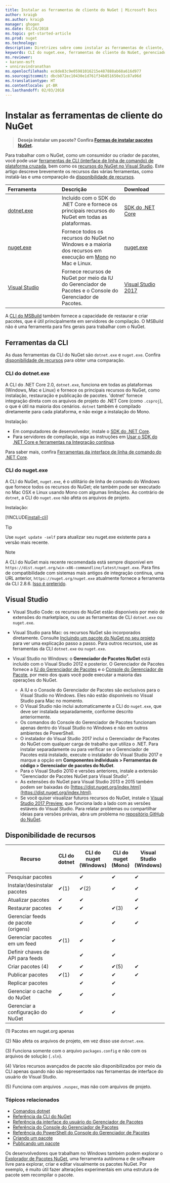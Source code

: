```yaml
---
title: Instalar as ferramentas de cliente do NuGet | Microsoft Docs
author: kraigb
ms.author: kraigb
manager: ghogen
ms.date: 01/24/2018
ms.topic: get-started-article
ms.prod: nuget
ms.technology: 
description: Diretrizes sobre como instalar as ferramentas de cliente, o dotnet e a CLI (interface de linha de comando) do nuget e o Gerenciador de Pacotes para o Visual Studio.
keywords: CLI do nuget.exe, ferramentas de cliente do NuGet, gerenciador de pacotes NuGet, console do gerenciador de pacotes NuGet, NuGet para Visual Studio, canal beta do NuGet
ms.reviewer:
- karann-msft
- unniravindranathan
ms.openlocfilehash: ec8de83c9e05981016215e487888ab68a616d977
ms.sourcegitcommit: dbcb872ec10430e1d761f34b851650e31c87a96d
ms.translationtype: HT
ms.contentlocale: pt-BR
ms.lasthandoff: 02/03/2018
---
```

# <a name="installing-nuget-client-tools"></a>Instalar as ferramentas de cliente do NuGet

> **Deseja instalar um pacote? Confira [Formas de instalar pacotes NuGet](consume-packages/ways-to-install-a-package.md).**

Para trabalhar com o NuGet, como um consumidor ou criador de pacotes, você pode usar [ferramentas de CLI (interface de linha de comando) de plataforma cruzada](#cli-tools), bem como os [recursos do NuGet no Visual Studio](#visual-studio). Este artigo descreve brevemente os recursos das várias ferramentas, como instalá-las e uma comparação da [disponibilidade de recursos](#feature-availability).

| Ferramenta&nbsp;&nbsp;&nbsp;&nbsp;&nbsp;&nbsp;&nbsp;&nbsp;&nbsp;&nbsp;&nbsp;&nbsp;&nbsp;&nbsp;&nbsp; | Descrição | Download&nbsp;&nbsp;&nbsp;&nbsp;&nbsp;&nbsp;&nbsp;&nbsp;&nbsp; |
|:------------- |:-------------|:-----|
| [dotnet.exe](#dotnetexe-cli) | Incluído com o SDK do .NET Core e fornece os principais recursos do NuGet em todas as plataformas. | [SDK do .NET Core](https://www.microsoft.com/net/download/) |
| [nuget.exe](#nugetexe-cli) | Fornece todos os recursos do NuGet no Windows e a maioria dos recursos em execução em [Mono](http://www.mono-project.com/docs/getting-started/install/) no Mac e Linux. | [nuget.exe](https://dist.nuget.org/win-x86-commandline/latest/nuget.exe) |
| [Visual Studio](#visual-studio) | Fornece recursos de NuGet por meio da IU do Gerenciador de Pacotes e o Console do Gerenciador de Pacotes. | [Visual Studio 2017](https://www.visualstudio.com/downloads/) |

A [CLI do MSBuild](reference/msbuild-targets.md) também fornece a capacidade de restaurar e criar pacotes, que é útil principalmente em servidores de compilação. O MSBuild não é uma ferramenta para fins gerais para trabalhar com o NuGet.

## <a name="cli-tools"></a>Ferramentas da CLI

As duas ferramentas da CLI do NuGet são `dotnet.exe` e `nuget.exe`. Confira [disponibilidade de recursos](#feature-availability) para obter uma comparação.

### <a name="dotnetexe-cli"></a>CLI do dotnet.exe

A CLI do .NET Core 2.0, `dotnet.exe`, funciona em todas as plataformas (Windows, Mac e Linux) e fornece os principais recursos do NuGet, como instalação, restauração e publicação de pacotes. 'dotnet' fornece integração direta com os arquivos de projeto do .NET Core (como `.csproj`), o que é útil na maioria dos cenários. `dotnet` também é compilado diretamente para cada plataforma, e não exige a instalação do Mono.

Instalação:

- Em computadores de desenvolvedor, instale o [SDK do .NET Core](https://aka.ms/dotnetcoregs).
- Para servidores de compilação, siga as instruções em [Usar o SDK do .NET Core e ferramentas na Integração contínua](/dotnet/core/tools/using-ci-with-cli).

Para saber mais, confira [Ferramentas da interface de linha de comando do .NET Core](/dotnet/core/tools/index?tabs=netcore2x#tabpanel_fXL5YCOYDa_netcore2x).

### <a name="nugetexe-cli"></a>CLI do nuget.exe

A CLI do NuGet, `nuget.exe`, é o utilitário de linha de comando do Windows que fornece todos os recursos do NuGet; ele também pode ser executado no Mac OSX e Linux usando Mono com algumas limitações. Ao contrário de `dotnet`, a CLI do `nuget.exe` não afeta os arquivos de projeto.

Instalação:

[!INCLUDE[install-cli](includes/install-cli.md)]

> [!Tip]
> Use `nuget update -self` para atualizar seu nuget.exe existente para a versão mais recente.

> [!Note]
> A CLI do NuGet mais recente recomendada está sempre disponível em `https://dist.nuget.org/win-x86-commandline/latest/nuget.exe`. Para fins de compatibilidade com sistemas mais antigos de integração contínua, uma URL anterior, `https://nuget.org/nuget.exe` atualmente fornece a ferramenta da CLI 2.8.6. [Isso é preterido](https://github.com/NuGet/NuGetGallery/issues/5381).

## <a name="visual-studio"></a>Visual Studio

- Visual Studio Code: os recursos do NuGet estão disponíveis por meio de extensões do marketplace, ou use as ferramentas de CLI `dotnet.exe` ou `nuget.exe`.
- Visual Studio para Mac: os recursos NuGet são incorporados diretamente. Consulte [Incluindo um pacote do NuGet no seu projeto](/visualstudio/mac/nuget-walkthrough) para ver uma explicação passo a passo. Para outros recursos, use as ferramentas da CLI `dotnet.exe` ou `nuget.exe`.

- Visual Studio no Windows: o **Gerenciador de Pacotes NuGet** está incluído com o Visual Studio 2012 e posterior. O Gerenciador de Pacotes fornece a [IU do Gerenciador de Pacotes](tools/package-manager-ui.md) e o [Console do Gerenciador de Pacote](tools/package-manager-console.md), por meio dos quais você pode executar a maioria das operações do NuGet.
  - A IU e o Console do Gerenciador de Pacotes são exclusivos para o Visual Studio no Windows. Eles não estão disponíveis no Visual Studio para Mac no momento.
  - O Visual Studio não inclui automaticamente a CLI do `nuget.exe`, que deve ser instalada separadamente, conforme descrito anteriormente.
  - Os comandos do Console do Gerenciador de Pacotes funcionam apenas dentro do Visual Studio no Windows e não em outros ambientes de PowerShell.
  - O instalador do Visual Studio 2017 inclui o Gerenciador de Pacotes do NuGet com qualquer carga de trabalho que utiliza o .NET. Para instalar separadamente ou para verificar se o Gerenciador de Pacotes está instalado, execute o instalador do Visual Studio 2017 e marque a opção em **Componentes individuais > Ferramentas de código > Gerenciador de pacotes do NuGet**.
  - Para o Visual Studio 2010 e versões anteriores, instale a extensão "Gerenciador de Pacotes NuGet para Visual Studio".
  - As extensões do NuGet para Visual Studio 2013 e 2015 também podem ser baixadas do [https://dist.nuget.org/index.html](https://dist.nuget.org/index.html).
  - Se você quiser visualizar futuros recursos do NuGet, instale o [Visual Studio 2017 Preview](https://www.visualstudio.com/vs/preview/), que funciona lado a lado com as versões estáveis do Visual Studio. Para relatar problemas ou compartilhar ideias para versões prévias, abra um problema no [repositório GitHub do NuGet](https://github.com/Nuget/Home/issues).

## <a name="feature-availability"></a>Disponibilidade de recursos

| Recurso | CLI do dotnet | CLI do nuget (Windows) | CLI do nuget (Mono) | Visual Studio (Windows) | Visual Studio para Mac |
| --- | --- | --- | --- | --- | --- |
| Pesquisar pacotes |  | &#10004; | &#10004; | &#10004; | &#10004; |
| Instalar/desinstalar pacotes | &#10004;(1) | &#10004;(2) | &#10004; | &#10004; | &#10004; |
| Atualizar pacotes | &#10004; | &#10004; | | &#10004; | &#10004; |
| Restaurar pacotes | &#10004; | &#10004; | &#10004;(3) | &#10004; | &#10004; |
| Gerenciar feeds de pacote (origens) | | &#10004; | &#10004; | &#10004; | &#10004; |
| Gerenciar pacotes em um feed | &#10004;(1) | &#10004; | &#10004; | | |
| Definir chaves de API para feeds | | &#10004; | &#10004; | | |
| Criar pacotes (4) | &#10004; | &#10004; | &#10004;(5) | &#10004; | |
| Publicar pacotes | &#10004;(1) | &#10004; | &#10004; | &#10004; |  |
| Replicar pacotes |  | &#10004; | &#10004; | | |
| Gerenciar o cache do NuGet | &#10004; | &#10004; | &#10004; | | |
| Gerenciar a configuração do NuGet | | &#10004; | &#10004; | | |

(1) Pacotes em nuget.org apenas

(2) Não afeta os arquivos de projeto, em vez disso use `dotnet.exe`.

(3) Funciona somente com o arquivo `packages.config` e não com os arquivos de solução (`.sln`).

(4) Vários recursos avançados de pacote são disponibilizados por meio da CLI apenas quando não são representados nas ferramentas de interface do usuário do Visual Studio.

(5) Funciona com arquivos `.nuspec`, mas não com arquivos de projeto.

### <a name="related-topics"></a>Tópicos relacionados

- [Comandos dotnet](tools/dotnet-commands.md)
- [Referência da CLI do NuGet](tools/nuget-exe-cli-reference.md)
- [Referência da interface do usuário do Gerenciador de Pacotes](tools/package-manager-ui.md)
- [Referência do Console do Gerenciador de Pacotes](tools/package-manager-console.md)
- [Referência do PowerShell do Console do Gerenciador de Pacotes](tools/powershell-reference.md)
- [Criando um pacote](create-packages/creating-a-package.md)
- [Publicando um pacote](create-packages/publish-a-package.md)

Os desenvolvedores que trabalham no Windows também podem explorar o [Explorador de Pacotes NuGet](https://github.com/NuGetPackageExplorer/NuGetPackageExplorer), uma ferramenta autônoma e de software livre para explorar, criar e editar visualmente os pacotes NuGet. Por exemplo, é muito útil fazer alterações experimentais em uma estrutura de pacote sem recompilar o pacote.
